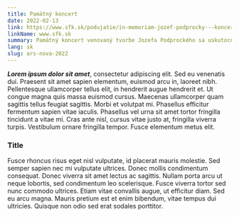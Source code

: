 ```yaml
---
title: Pamätný koncert
date: 2022-02-13
link: https://www.sfk.sk/podujatie/in-memoriam-jozef-podprocky---koncert-je-zruseny
linkName: www.sfk.sk
summary: Pamätný koncert venovaný tvorbe Jozefa Podprockého sa uskutocní 30. marca 2022 v Koncertnej sieni Konzervatória v Košiciach na Timonovej 2 o 17:00. Výber skladieb  z tohoto koncertu odznie aj v Brne v dňoch 4. a 29. apríla 2022 na Janáčkovej akadémii v Brne (Varhanní sál HF JAMU, 17:00).
lang: sk
slug: ars-nova-2022
---
```


 ***Lorem ipsum dolor sit amet***, consectetur adipiscing elit. Sed eu venenatis dui. Praesent sit amet sapien elementum, euismod arcu in, laoreet nibh. Pellentesque ullamcorper tellus elit, in hendrerit augue hendrerit et. Ut congue magna quis massa euismod cursus. Maecenas ullamcorper quam sagittis tellus feugiat sagittis. Morbi et volutpat mi. Phasellus efficitur fermentum sapien vitae iaculis. Phasellus vel urna sit amet tortor fringilla tincidunt a vitae mi. Cras ante nisl, cursus vitae justo at, fringilla viverra turpis. Vestibulum ornare fringilla tempor. Fusce elementum metus elit.

### Title

Fusce rhoncus risus eget nisl vulputate, id placerat mauris molestie. Sed semper sapien nec mi vulputate ultrices. Donec mollis condimentum consequat. Donec viverra sit amet lectus ac sagittis. Nullam porta arcu ut neque lobortis, sed condimentum leo scelerisque. Fusce viverra tortor sed nunc commodo ultrices. Etiam vitae convallis augue, ut efficitur diam. Sed eu arcu magna. Mauris pretium est et enim bibendum, vitae tempus dui ultricies. Quisque non odio sed erat sodales porttitor.

